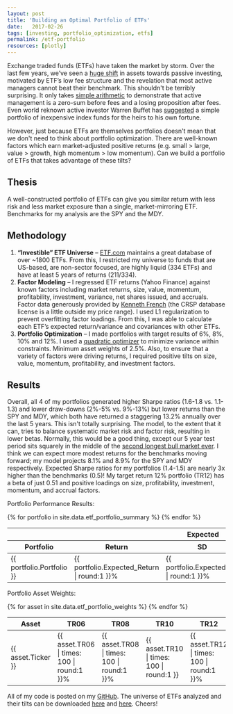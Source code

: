 ```yaml
---
layout: post
title: 'Building an Optimal Portfolio of ETFs'
date:   2017-02-26
tags: [investing, portfolio_optimization, etfs]
permalink: /etf-portfolio
resources: [plotly]
---
```


Exchange traded funds (ETFs) have taken the market by storm.  Over the last few years, we’ve seen a [huge shift](http://www.icifactbook.org/ch3/16_fb_ch3) in assets towards passive investing, motivated by ETF’s low fee structure and the revelation that most active managers cannot beat their benchmark.  This shouldn't be terribly surprising.  It only takes [simple arithmetic](https://web.stanford.edu/~wfsharpe/art/active/active.htm) to demonstrate that active management is a zero-sum before fees and a losing proposition after fees. Even world reknown active investor Warren Buffet has [suggested](http://www.berkshirehathaway.com/letters/2013ltr.pdf) a simple portfolio of inexpensive index funds for the heirs to his own fortune.

However, just because ETFs are themselves portfolios doesn't mean that we don't need to think about portfolio optimization.  There are well-known factors which earn market-adjusted positive returns (e.g. small > large, value > growth, high momentum > low momentum).  Can we build a portfolio of ETFs that takes advantage of these tilts?

## Thesis

A well-constructed portfolio of ETFs can give you similar return with less risk and less market exposure than a single, market-mirroring ETF.  Benchmarks for my analysis are the SPY and the MDY.

## Methodology

1. **“Investible” ETF Universe** – [ETF.com](http://www.etf.com/) maintains a great database of over ~1800 ETFs.  From this, I restricted my universe to funds that are US-based, are non-sector focused, are highly liquid (334 ETFs) and have at least 5 years of returns (211/334).
2. **Factor Modeling** – I regressed ETF returns (Yahoo Finance) against known factors including market returns, size, value, momentum, profitability, investment, variance, net shares issued, and accruals.  Factor data generously provided by [Kenneth French](http://mba.tuck.dartmouth.edu/pages/faculty/ken.french/data_library.html) (the CRSP database license is a little outside my price range). I used L1 regularization to prevent overfitting factor loadings.  From this, I was able to calculate each ETF’s expected return/variance and covariances with other ETFs.
3. **Portfolio Optimization** – I made portfolios with target results of 6%, 8%, 10% and 12%.  I used a [quadratic optimizer](https://en.wikipedia.org/wiki/Quadratic_programming) to minimize variance within constraints.  Minimum asset weights of 2.5%.  Also, to ensure that a variety of factors were driving returns, I required positive tilts on size, value, momentum, profitability, and investment factors.

## Results

Overall, all 4 of my portfolios generated higher Sharpe ratios (1.6-1.8 vs. 1.1-1.3) and lower draw-downs (2%-5% vs. 9%-13%) but lower returns than the SPY and MDY, which both have returned a staggering 13.2% annually over the last 5 years.  This isn't totally surprising.  The model, to the extent that it can, tries to balance systematic market risk and factor risk, resulting in lower betas.  Normally, this would be a good thing, except our 5 year test period sits squarely in the middle of the [second longest bull market ever](http://seekingalpha.com/article/3987722-2nd-longest-bull-market-history).  I think we can expect more modest returns for the benchmarks moving forward; my model projects 8.1% and 8.9% for the SPY and MDY respectively.  Expected Sharpe ratios for my portfolios (1.4-1.5) are nearly 3x higher than the benchmarks (0.5)!  My target return 12% portfolio (TR12) has a beta of just 0.51 and positive loadings on size, profitability, investment, momentum, and accrual factors.  

Portfolio Performance Results:
<table class="pretty">
  <thead>
    <tr><th></th><th colspan="3">Expected</th><th colspan="4">Actual (Last 5 Years)</th></tr>
    <tr><th>Portfolio</th><th>Return</th><th>SD</th><th>Sharpe</th><th>Return</th><th>SD</th><th>Sharpe</th><th>Max Draw Down</th></tr>
  </thead>
  <tbody>
  {% for portfolio in site.data.etf_portfolio_summary %}
    <tr>
      <td>{{ portfolio.Portfolio }}</td>
      <td>{{ portfolio.Expected_Return | round:1 }}%</td>
      <td>{{ portfolio.Expected_SD | round:1 }}%</td>
      <td>{{ portfolio.Expected_Sharpe | round:1 }}</td>
      <td>{{ portfolio.Actual_Return | round:1 }}%</td>
      <td>{{ portfolio.Actual_SD | round:1 }}%</td>
      <td>{{ portfolio.Actual_Sharpe | round:1 }}</td>
      <td>{{ portfolio.Max_Draw_Down | round:1 }}%</td>
    </tr>
  {% endfor %}
  </tbody>
</table>

Portfolio Asset Weights:
<table class="pretty">
  <thead>
    <tr><th>Asset</th><th>TR06</th><th>TR08</th><th>TR10</th><th>TR12</th></tr>
  </thead>
  <tbody>
  {% for asset in site.data.etf_portfolio_weights %}
    <tr>
      <td>{{ asset.Ticker }}</td>
      <td>{{ asset.TR06 | times: 100 | round:1 }}%</td>
      <td>{{ asset.TR08 | times: 100 | round:1 }}%</td>
      <td>{{ asset.TR10 | times: 100 | round:1 }}</td>
      <td>{{ asset.TR12 | times: 100 | round:1 }}%</td>
    </tr>
  {% endfor %}
  </tbody>
</table>

All of my code is posted on my [GitHub](https://github.com/donaldrauscher/etf-portfolio).  The universe of ETFs analyzed and their tilts can be downloaded <a href="assets/data/etf_portfolio/etf_db.csv" target="_blank">here</a> and <a href="assets/data/etf_portfolio/etf_tilts.csv" target="_blank">here</a>.  Cheers!

<div id="risk_vs_return" style="width: 800; height: 500;"></div>
<script>

  Plotly.d3.csv("assets/data/etf_portfolio/viz1_1.csv", function(data1){
    Plotly.d3.csv("assets/data/etf_portfolio/viz1_2.csv", function(data2){

      // pull data from CSVs into arrays
      var x = [], y = [], size = [], opacity = [], label = [], color = [];
      data1.forEach(function(d){
        x.push( parseFloat(d.X) );
        y.push( parseFloat(d.Y) );
        size.push( parseFloat(d.Size) );
        opacity.push( parseFloat(d.Opacity) );
        label.push( d.Label );
        color.push( parseFloat(d.Color) );
      });

      var x2 = [], y2 = [], label2 = [], color2 = [];
      data2.forEach(function(d){
        x2.push( parseFloat(d.X) );
        y2.push( parseFloat(d.Y) );
        label2.push( d.Label );
        color2.push( parseFloat(d.Color) );
      });

      // create lines for different sharpe ratios
      var max_x = Math.max.apply(Math, x), max_y = Math.max.apply(Math, y);
      sharpe1 = [(2*max_x>max_y)?max_y/2:max_x,(2*max_x>max_y)?max_y:2*max_x];
      sharpe2 = [(1*max_x>max_y)?max_y/1:max_x,(1*max_x>max_y)?max_y:1*max_x];
      sharpe3 = [(0.5*max_x>max_y)?max_y/0.5:max_x,(0.5*max_x>max_y)?max_y:0.5*max_x];

      // my colorscale
      mycolors = [[0, 'rgb(255,51,51)'], [0.25, 'rgb(255,51,51)'], [0.5, 'rgb(255,215,0)'], [1, 'rgb(0,153,76)']]

      var trace1 = {
        name: 'ETFs',
        x: x, y: y, text: label, mode: 'markers',
        marker: {
          color: color, cmin: 0, cmax: 2, colorscale: mycolors,
          size: size, opacity: opacity
        }
      };
      var trace2 = {
        name: 'ETF Portfolios',
        x: x2, y: y2, text: label2, mode: 'lines+markers',
        marker: {
          color: color2, cmin: 0, cmax: 2, colorscale: mycolors,
          symbol: 'star', size: 10
        },
        line: {
          color: 'lightgrey', dash: 'dot'
        }
      };
      var trace3 = {name: 'Sharpe=2', x: [0, sharpe1[0]], y: [0, sharpe1[1]], mode: 'lines', line: { color: mycolors[3][1], dash: 'dot' } };
      var trace4 = {name: 'Sharpe=1', x: [0, sharpe2[0]], y: [0, sharpe2[1]], mode: 'lines', line: { color: mycolors[2][1], dash: 'dot' } };
      var trace5 = {name: 'Sharpe=0.5', x: [0, sharpe3[0]], y: [0, sharpe3[1]], mode: 'lines', line: { color: mycolors[1][1], dash: 'dot' } };

      var traces = [trace1, trace2, trace3, trace4, trace5];

      var layout = {
        title: 'Risk vs. Return',
        xaxis: {title: 'Return Standard Deviation (%)'}, yaxis: {title: 'Expected Return (%)'},
        showlegend: true, height: 500, width: 800
      };

      Plotly.newPlot('risk_vs_return', traces, layout);
    });
  });
</script>

<div id="cumulative_returns" style="width: 800; height: 500;"></div>
<script>
  Plotly.d3.csv("assets/data/etf_portfolio/viz2.csv", function(data){

    // organize by column (d3.csv reads in as array of rows)
    data2 = {}
    columns = Object.keys(data[0]);
    columns.forEach(function(x){ data2[x] = []; });
    data.forEach(function(row){
      for (var x in row){
        data2[x].push(row[x]);
      }
    });

    // make the plot
    var traces = []
    for (var ticker in data2){
      if (ticker == 'Month'){
        continue;
      }
      var trace = {name: ticker, x: data2['Month'], y: data2[ticker], mode: 'lines'};
      traces.push(trace);
    }

    var layout = {
      title: 'Cumulative Returns',
      xaxis: {title: 'Month'}, yaxis: {title: 'Cumulative Return', hoverformat: '.2f'},
      showlegend: true, height: 500, width: 800
    };

    Plotly.newPlot('cumulative_returns', traces, layout);
  });
</script>

<div id="weights" style="width: 800; height: 350;"></div>
<script>
  Plotly.d3.csv("assets/data/etf_portfolio/viz3.csv", function(data){

    // organize by column (d3.csv reads in as array of rows)
    data2 = {};
    columns = Object.keys(data[0]);
    columns.forEach(function(x){ data2[x] = []; });
    data.forEach(function(row){
      for (var x in row){
        data2[x].push(row[x]);
      }
    });

    // make the plot
    var i=0, traces = [], annotations = [];
    for (var portfolio in data2){
      if (portfolio == 'Ticker'){
        continue;
      }

      i++;
      xdomain = [(i-1)/(columns.length-1)+0.01, i/(columns.length-1)-0.01];
      xdomainmid = (xdomain[0]+xdomain[1])/2;

      // make trace
      text = [];
      var trace = {
        name: portfolio, values: data2[portfolio], labels: data2.Ticker, domain: {x: xdomain},
        hoverinfo: 'label+percent', textposition: 'inside', hole: .4, type: 'pie'
      };
      traces.push(trace);

      // make annotation
      var annotation = {
        font: {size: 16}, showarrow: false, xanchor: 'center', text: portfolio,
        x: xdomainmid, y: 0.5
      };
      annotations.push(annotation);
    }

    var layout = {
      title: 'Portfolio Weights', annotations: annotations,
      showlegend: false, height: 350, width: 800
    };

    Plotly.newPlot('weights', traces, layout);
  });
</script>

<div id="tilts" style="width: 800; height: 500;"></div>
<script>
  Plotly.d3.csv("assets/data/etf_portfolio/viz4.csv", function(data){

    // make trace for each row
    var traces = []
    data.forEach(function(d){
      ticker = d.Ticker;
      delete d.Ticker;
      variables = Object.keys(d);
      values = Object.values(d);
      var trace = {name: ticker, x: variables, y: values, mode: 'lines+markers'};
      traces.push(trace);
    });

    var layout = {
      title: 'Factor Tilts',
      yaxis: {title: 'Coefficient', hoverformat: '.2f'},
      showlegend: true, height: 500, width: 800
    };

    Plotly.newPlot('tilts', traces, layout);
  });
</script>
